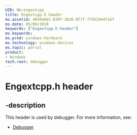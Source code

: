 ```yaml
---
UID: NA:engextcpp
title: Engextcpp.h header
ms.assetid: 4849a6b1-830f-3826-8f7f-f7451944fa5f
ms.date: 05/09/2018
keywords: ["Engextcpp.h header"]
ms.keywords: 
ms.prod: windows-hardware
ms.technology: windows-devices
ms.topic: portal
product:
- Windows
tech.root: debugger
---
```


# Engextcpp.h header


## -description


This header is used by debugger. For more information, see:

- [Debugger](../_debugger/index.md)
